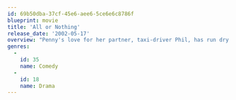 ```yaml
---
id: 69b50dba-37cf-45e6-aee6-5ce6e6c8786f
blueprint: movie
title: 'All or Nothing'
release_date: '2002-05-17'
overview: "Penny's love for her partner, taxi-driver Phil, has run dry. He is a gentle, philosophical guy, and she works on the checkout at a supermarket..."
genres:
  -
    id: 35
    name: Comedy
  -
    id: 18
    name: Drama
---
```

